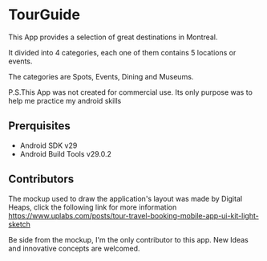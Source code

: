 # TourGuide
 
This App provides a selection of great destinations in Montreal.

It divided into 4 categories, each one of them contains 5 locations or events.

The categories are Spots, Events, Dining and Museums.

P.S.This App was not created for commercial use. Its only purpose was to help me practice my android skills

## Prerquisites 

* Android SDK v29
* Android Build Tools v29.0.2

## Contributors

The mockup used to draw the application's layout was made by Digital Heaps, click the following link for more information https://www.uplabs.com/posts/tour-travel-booking-mobile-app-ui-kit-light-sketch

Be side from the mockup, I'm the only contributor to this app. New Ideas and innovative concepts are welcomed.

